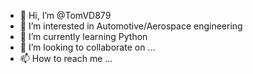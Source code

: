 - 👋 Hi, I’m @TomVD879
- 👀 I’m interested in Automotive/Aerospace engineering
- 🌱 I’m currently learning Python
- 💞️ I’m looking to collaborate on ...
- 📫 How to reach me ...

<!---
TomVD879/TomVD879 is a ✨ special ✨ repository because its `README.md` (this file) appears on your GitHub profile.
You can click the Preview link to take a look at your changes.
--->
